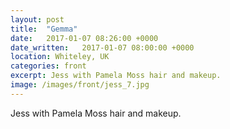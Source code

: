 ```yaml
---
layout: post
title:  "Gemma"
date:   2017-01-07 08:26:00 +0000
date_written:   2017-01-07 08:00:00 +0000
location: Whiteley, UK
categories: front
excerpt: Jess with Pamela Moss hair and makeup.
image: /images/front/jess_7.jpg
---
```

Jess with Pamela Moss hair and makeup.
